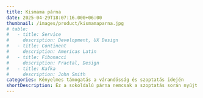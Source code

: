 ```yaml
---
title: Kismama párna
date: 2025-04-29T18:07:16.000+06:00
thumbnail: /images/product/kismamaparna.jpg
# table:
#   - title: Service
#     description: Development, UX Design
#   - title: Continent
#     description: Americas Latin
#   - title: Fibonacci
#     description: Fractal, Design
#   - title: Kafka
#     description: John Smith
categories: Kényelmes támogatás a várandósság és szoptatás idején
shortDescription: Ez a sokoldalú párna nemcsak a szoptatás során nyújt kényelmet, hanem a terhesség alatt is tökéletes alvást biztosít a növekvő pocaknak. A szoptatás során enyhíti a hát- és nyakfájdalmakat, miközben támogatja a baba megfelelő pozicionálását. A levehető huzat könnyen tisztítható, így mindig friss és kényelmes marad.
---
```

